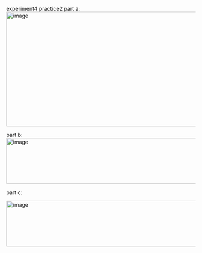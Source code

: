  experiment4
 practice2
 part a:
 <img width="1244" height="305" alt="image" src="https://github.com/user-attachments/assets/6def19fb-454b-4631-b886-195d29bd8abb" />

 part b:
<img width="1222" height="122" alt="image" src="https://github.com/user-attachments/assets/b424f627-b26d-4cc4-a2b0-4570c47b9053" />


part c:

<img width="1222" height="122" alt="image" src="https://github.com/user-attachments/assets/3ed1d31c-eedc-474f-b3e9-65e8190f0be1" />
